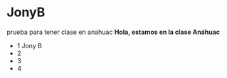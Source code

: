 # JonyB
prueba para tener clase en anahuac
**Hola, estamos en la clase Anáhuac**

- 1 Jony B
- 2
- 3
- 4
